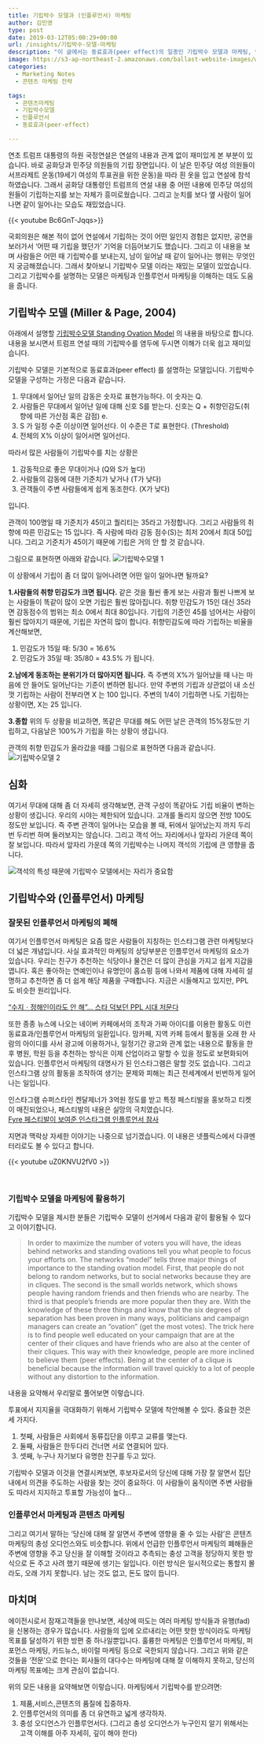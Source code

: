 ```yaml
---
title: 기립박수 모델과 (인플루언서) 마케팅 
author: 김민영
type: post
date: 2019-03-12T05:00:29+00:00
url: /insights/기립박수-모델-마케팅
description: "이 글에서는 동료효과(peer effect)의 일종인 기립박수 모델과 마케팅, 인플루언서마케팅, 콘텐츠 마케팅의 관계를 살펴봅니다. "
image: https://s3-ap-northeast-2.amazonaws.com/ballast-website-images/wp-content/uploads/2019/03/12165226/somodel2-feat.jpeg
categories:
  - Marketing Notes
  - 콘텐츠 마케팅 전략

tags:
  - 콘텐츠마케팅
  - 기립박수모델
  - 인플루언서
  - 동료효과(peer-effect)

---
```




연초 트럼프 대통령의 하원 국정연설은 연설의 내용과 관계 없이 재미있게 본 부분이 있습니다. 바로 공화당과 민주당 의원들의 기립 장면입니다. 
이 날은 민주당 여성 의원들이 서프라제트 운동(19세기 여성의 투표권을 위한 운동)을 따라 흰 옷을 입고 연설에 참석하였습니다. 그래서 공화당 대통령인 트럼프의 연설 내용 중 어떤 내용에 민주당 여성의원들이 기립하는지를 보는 자체가 흥미로웠습니다. 그리고 눈치를 보다 옆 사람이 일어나면 같이 일어나는 모습도 재밌었습니다. 

{{< youtube Bc6GnT-Jqqs>}}


국회의원은 해본 적이 없어 연설에서 기립하는 것이 어떤 일인지 경험은 없지만, 공연을 보러가서 ‘어떤 때 기립을 했던가’ 기억을 더듬어보기도 했습니다. 그리고 이 내용을 보며 사람들은 어떤 때 기립박수를 보내는지, 남이 일어날 때 같이 일어나는 행위는 무엇인지 궁금해졌습니다. 그래서 찾아보니 기립박수 모델 이라는 재밌는 모델이 있었습니다. 
그리고 기립박수를 설명하는 모델은 마케팅과 인플루언서 마케팅을 이해하는 데도 도움을 줍니다. 


## 기립박수 모델 (Miller & Page, 2004) 

아래에서 설명할 [기립박수모델 Standing Ovation Model](https://sites.google.com/site/standingovationmodel/home) 의 내용을 바탕으로 합니다. 
내용을 보시면서 트럼프 연설 때의 기립박수를 염두에 두시면 이해가 더욱 쉽고 재미있습니다. 

기립박수 모델은 기본적으로 동료효과(peer effect) 를 설명하는 모델입니다. 기립박수 모델을 구성하는 가정은 다음과 같습니다. 

1. 무대에서 일어난 일의 감동은 숫자로 표현가능하다. 이 숫자는 Q.   
2. 사람들은 무대에서 일어난 일에 대해 신호 S를 받는다. 신호는 Q + 취향민감도(취향에 따른 가산점 혹은 감점) e.
3. S  가 일정 수준 이상이면 일어선다. 이 수준은 T로 표현한다. (Threshold)
4. 전체의 X% 이상이 일어서면 일어선다. 

따라서 많은 사람들이 기립박수를 치는 상황은 

1. 감동적으로 좋은 무대이거나 (Q와 S가 높다)
2. 사람들의 감동에 대한 기준치가 낮거나 (T가 낮다)
3. 관객들이 주변 사람들에게 쉽게 동조한다. (X가 낮다)

입니다. 

관객이 100명일 때 
기준치가 45이고 퀄리티는 35라고 가정합니다. 그리고 사람들의 취향에 따른 민감도는 15 입니다. 즉 사람에 따라 감동 점수(S)는 최저 20에서 최대 50입니다. 그리고 기준치가 45이기 때문에 기립은 거의 안 할 것 같습니다. 

그림으로 표현하면 아래와 같습니다. 
![기립박수모델 1 ](https://s3-ap-northeast-2.amazonaws.com/ballast-website-images/wp-content/uploads/2019/03/12164809/somodel1.jpg)


이 상황에서 기립이 좀 더 많이 일어나려면 어떤 일이 일어나면 될까요? 

**1.사람들의 취향 민감도가 크면 됩니다.**
같은 것을 훨씬 좋게 보는 사람과 훨씬 나쁘게 보는 사람들이 똑같이 많이 오면 기립은 훨씬 많아집니다. 취향 민감도가 15인 대신 35라면 감동점수의 범위는 최소 0에서 최대 80입니다. 기립의 기준인 45를 넘어서는 사람이 훨씬 많아지기 때문에, 기립은 자연히 많이 합니다. 
취향민감도에 따라 기립하는 비율을 계산해보면, 

1. 민감도가 15일 때: 5/30 = 16.6%
2. 민감도가 35일 때: 35/80 = 43.5% 
가 됩니다. 

**2.남에게 동조하는 분위기가 더 많아지면 됩니다.** 
즉 주변의 X%가 일어났을 때 나는 마음에 안 들어도 일어난다는 기준이 변하면 됩니다. 만약 주변의 기립과 상관없이 내 소신껏 기립하는 사람이 전부라면 X 는 100 입니다. 주변의 1/4이 기립하면 나도 기립하는 상황이면, X는 25 입니다. 

**3.종합** 
위의 두 상황을 비교하면, 똑같은 무대를 해도 어떤 날은 관객의 15%정도만 기립하고, 다음날은 100%가 기립을 하는 상황이 생깁니다. 

관객의 취향 민감도가 올라갔을 때를 그림으로 표현하면 다음과 같습니다. 
![기립박수모델 2 ](https://s3-ap-northeast-2.amazonaws.com/ballast-website-images/wp-content/uploads/2019/03/12164810/somodel2.jpg)


## 심화 
여기서 무대에 대해 좀 더 자세히 생각해보면, 관객 구성이 똑같아도 기립 비율이 변하는 상황이 생깁니다. 우리의 시야는 제한되어 있습니다. 고개를 돌리지 않으면 전방 100도 정도만 보입니다. 즉 주변 관객이 일어나는 모습을 볼 때, 뒤에서 일어났는지 까지 두리번 두리번 하며 둘러보지는 않습니다. 그리고 객석 어느 자리에서나 앞자리 가운데 쪽이 잘 보입니다. 따라서 앞자리 가운데 쪽의 기립박수는 나머지 객석의 기립에 큰 영향을 줍니다. 

![객석의 특성 때문에 기립박수 모델에서는 자리가 중요함 ](https://s3-ap-northeast-2.amazonaws.com/ballast-website-images/wp-content/uploads/2019/03/12164811/somodel3.jpg)


## 기립박수와 (인플루언서) 마케팅 

### 잘못된 인플루언서 마케팅의 폐해 
여기서 인플루언서 마케팅은 요즘 많은 사람들이 지칭하는 인스타그램 관련 마케팅보다 더 넓은 개념입니다. 사실 효과적인 마케팅의 상당부분은 인플루언서 마케팅의 요소가 있습니다. 우리는 친구가 추천하는 식당이나 물건은 더 많이 관심을 가지고 쉽게 지갑을 엽니다. 혹은 좋아하는 연예인이나 유명인이 홈쇼핑 등에 나와서 제품에 대해 자세히 설명하고 추천하면 좀 더 쉽게 해당 제품을 구매합니다. 지금은 시들해지고 있지만, PPL 도 비슷한 원리입니다. 

[“수지ㆍ정해인이라도 안 해”… 스타 덕보던 PPL 시대 저문다](http://m.hankookilbo.com/News/Read/201902260240322334?did=NA&dtype=1&dtypecode=1634&prnewsid=201903041515316888)

또한 종종 뉴스에 나오는 네이버 카페에서의 조작과 가짜 아이디를 이용한 활동도 이런 동료효과/인플루언서 마케팅의 일환입니다. 맘카페, 지역 카페 등에서 활동을 오래 한 사람의 아이디를 사서 광고에 이용하거나, 일정기간 광고와 관계 없는 내용으로 활동을 한 후 병원, 학원 등을 추천하는 방식은 이제 산업이라고 말할 수 있을 정도로 보편화되어 있습니다. 
인플루언서 마케팅의 대명사가 된 인스타그램은 말할 것도 없습니다. 그리고 인스타그램 상의 활동을 조작하여 생기는 문제와 피해는 최근 전세계에서 빈번하게 일어나는 일입니다. 

인스타그램 슈퍼스타인 켄달제너가 3억원 정도를 받고 특정 페스티발을 홍보하고 티켓이 매진되었으나, 페스티발의 내용은 실망의 극치였습니다.  
[Fyre 페스티발이 보여준 인스타그램 인플루언서 참사](https://www.bbc.com/news/46945662)

지면과 맥락상 자세한 이야기는 나중으로 넘기겠습니다. 이 내용은 넷플릭스에서 다큐멘터리로도 볼 수 있다고 합니다. 

{{< youtube uZ0KNVU2fV0 >}}

&nbsp;
### 기립박수 모델을 마케팅에 활용하기 

기립박수 모델을 제시한 분들은 기립박수 모델이 선거에서 다음과 같이 활용될 수 있다고 이야기합니다. 

> In order to maximize the number of voters you will have, the ideas behind networks and standing ovations tell you what people to focus your efforts on. The networks “model” tells three major things of importance to the standing ovation model. First, that people do not belong to random networks, but to social networks because they are in cliques. The second is the small worlds network, which shows people having random friends and then friends who are nearby. The third is that people’s friends are more popular then they are. With the knowledge of these three things and know that the six degrees of separation has been proven in many ways, politicians and campaign managers can create an “ovation” (get the most votes). The trick here is to find people well educated on your campaign that are at the center of their cliques and have friends who are also at the center of their cliques. This way with their knowledge, people are more inclined to believe them (peer effects). Being at the center of a clique is beneficial because the information will travel quickly to a lot of people without any distortion to the information. 


내용을 요약해서 우리말로 풀어보면 이렇습니다. 

투표에서 지지율을 극대화하기 위해서 기립박수 모델에 착안해볼 수 있다. 중요한 것은 세 가지다. 

1. 첫째, 사람들은 사회에서 동류집단을 이루고 교류를 맺는다. 
2. 둘째, 사람들은 한두다리 건너면 서로 연결되어 있다. 
3. 셋째, 누구나 자기보다 유명한 친구를 두고 있다. 

기립박수 모델과 이것을 연결시켜보면, 후보자로서의 당신에 대해 가장 잘 알면서 집단 내에서 의견을 주도하는 사람을 찾는 것이 중요하다. 이 사람들이 움직이면 주변 사람들도 따라서 지지하고 투표할 가능성이 높다… 

### 인플루언서 마케팅과 콘텐츠 마케팅 

그리고 여기서 말하는 ‘당신에 대해 잘 알면서 주변에 영향을 줄 수 있는 사람’은 콘텐츠 마케팅의 충성 오디언스와도 비슷합니다. 위에서 언급한 인플루언서 마케팅의 폐해들은 주변에 영향을 주고 당신을 잘 이해할 것이라고 추측되는 충성 고객을 정당하지 못한 방식으로 돈 주고 사려 했기 때문에 생기는 일입니다. 이런 방식은 일시적으로는 통할지 몰라도, 오래 가지 못합니다. 남는 것도 없고, 돈도 많이 듭니다. 


## 마치며 
에이전시로서 잠재고객들을 만나보면, 세상에 떠도는 여러 마케팅 방식들과 유행(fad)을 신봉하는 경우가 많습니다. 사람들의 입에 오르내리는 어떤 핫한 방식이라도 마케팅 목표를 달성하기 위한 방편 중 하나일뿐입니다. 훌륭한 마케팅은 인플루언서 마케팅, 퍼포먼스 마케팅, 카드뉴스, 바이럴 마케팅 등으로 국한되지 않습니다. 그리고 위와 같은 것들을 ‘전문’으로 한다는 회사들의 대다수는 마케팅에 대해 잘 이해하지 못하고, 당신의 마케팅 목표에는 크게 관심이 없습니다. 

위의 모든 내용을 요약해보면 이렇습니다. 
마케팅에서 기립박수를 받으려면:

1. 제품,서비스,콘텐츠의 품질에 집중하자. 
2. 인플루언서의 의미를 좀 더 유연하고 넓게 생각하자. 
3. 충성 오디언스가 인플루언서다. (그리고 충성 오디언스가 누구인지 알기 위해서는 고객 이해를 아주 자세히, 깊이 해야 한다) 

